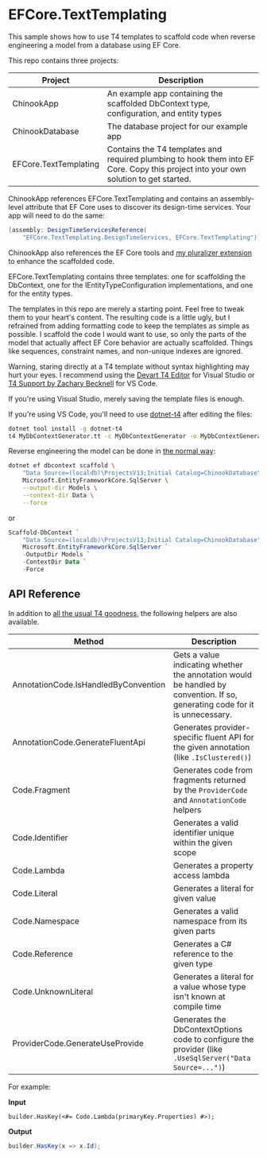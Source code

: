 # EFCore.TextTemplating

This sample shows how to use T4 templates to scaffold code when reverse engineering a model from a database using EF Core.

This repo contains three projects:

Project | Description
--- | ---
ChinookApp | An example app containing the scaffolded DbContext type, configuration, and entity types
ChinookDatabase | The database project for our example app
EFCore.TextTemplating | Contains the T4 templates and required plumbing to hook them into EF Core. Copy this project into your own solution to get started.

ChinookApp references EFCore.TextTemplating and contains an assembly-level attribute that EF Core uses to discover its design-time services. Your app will need to do the same:

```cs
[assembly: DesignTimeServicesReference(
    "EFCore.TextTemplating.DesignTimeServices, EFCore.TextTemplating")]
```

ChinookApp also references the EF Core tools and [my pluralizer extension](https://github.com/bricelam/EFCore.Pluralizer) to enhance the scaffolded code.

EFCore.TextTemplating contains three templates: one for scaffolding the DbContext, one for the IEntityTypeConfiguration implementations, and one for the entity types.

The templates in this repo are merely a starting point. Feel free to tweak them to your heart's content. The resulting code is a little ugly, but I refrained from adding formatting code to keep the templates as simple as possible. I scaffold the code I would want to use, so only the parts of the model that actually affect EF Core behavior are actually scaffolded. Things like sequences, constraint names, and non-unique indexes are ignored.

Warning, staring directly at a T4 template without syntax highlighting may hurt your eyes. I recommend using the [Devart T4 Editor](https://marketplace.visualstudio.com/items?itemName=DevartSoftware.DevartT4EditorforVisualStudio) for Visual Studio or [T4 Support by Zachary Becknell](https://marketplace.visualstudio.com/items?itemName=zbecknell.t4-support) for VS Code.

If you're using Visual Studio, merely saving the template files is enough.

If you're using VS Code, you'll need to use [dotnet-t4](https://github.com/mono/t4) after editing the files:

```sh
dotnet tool install -g dotnet-t4
t4 MyDbContextGenerator.tt -c MyDbContextGenerator -o MyDbContextGenerator.cs
```

Reverse engineering the model can be done in [the normal way](https://docs.microsoft.com/ef/core/managing-schemas/scaffolding):

```sh
dotnet ef dbcontext scaffold \
    "Data Source=(localdb)\ProjectsV13;Initial Catalog=ChinookDatabase" \
    Microsoft.EntityFrameworkCore.SqlServer \
    --output-dir Models \
    --context-dir Data \
    --force
```
or
```ps1
Scaffold-DbContext `
    "Data Source=(localdb)\ProjectsV13;Initial Catalog=ChinookDatabase" `
    Microsoft.EntityFrameworkCore.SqlServer `
    -OutputDir Models `
    -ContextDir Data `
    -Force
```

## API Reference

In addition to [all the usual T4 goodness](https://docs.microsoft.com/visualstudio/modeling/code-generation-and-t4-text-templates), the following helpers are also available.

Method | Description
--- | ---
AnnotationCode.IsHandledByConvention | Gets a value indicating whether the annotation would be handled by convention. If so, generating code for it is unnecessary.
AnnotationCode.GenerateFluentApi | Generates provider-specific fluent API for the given annotation (like `.IsClustered()`)
Code.Fragment | Generates code from fragments returned by the `ProviderCode` and `AnnotationCode` helpers
Code.Identifier | Generates a valid identifier unique within the given scope
Code.Lambda | Generates a property access lambda
Code.Literal | Generates a literal for given value
Code.Namespace | Generates a valid namespace from its given parts
Code.Reference | Generates a C# reference to the given type
Code.UnknownLiteral | Generates a literal for a value whose type isn't known at compile time
ProviderCode.GenerateUseProvide | Generates the DbContextOptions code to configure the provider (like `.UseSqlServer("Data Source=...")`)

For example:

**Input**
```tt
builder.HasKey(<#= Code.Lambda(primaryKey.Properties) #>);
```

**Output**
```cs
builder.HasKey(x => x.Id);
```
